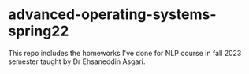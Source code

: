 # advanced-operating-systems-spring22
 This repo includes the homeworks I've done for NLP course in fall 2023 semester taught by Dr Ehsaneddin Asgari.
